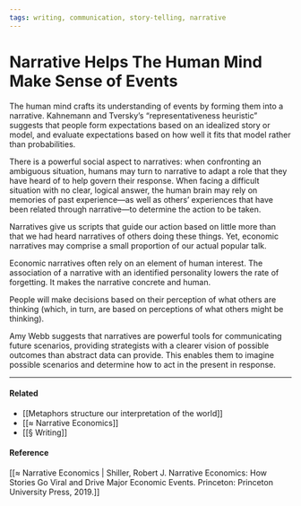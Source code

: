 ```yaml
---
tags: writing, communication, story-telling, narrative
---
```


# Narrative Helps The Human Mind Make Sense of Events

The human mind crafts its understanding of events by forming them into a narrative. Kahnemann and Tversky’s “representativeness heuristic” suggests that people form expectations based on an idealized story or model, and evaluate expectations based on how well it fits that model rather than probabilities.

There is a powerful social aspect to narratives: when confronting an ambiguous situation, humans may turn to narrative to adapt a role that they have heard of to help govern their response. When facing a difficult situation with no clear, logical answer, the human brain may rely on memories of past experience—as well as others’ experiences that have been related through narrative—to determine the action to be taken.

Narratives give us scripts that guide our action based on little more than that we had heard narratives of others doing these things. Yet, economic narratives may comprise a small proportion of our actual popular talk.

Economic narratives often rely on an element of human interest. The association of a narrative with an identified personality lowers the rate of forgetting. It makes the narrative concrete and human.

People will make decisions based on their perception of what others are thinking (which, in turn, are based on perceptions of what others might be thinking).

Amy Webb suggests that narratives are powerful tools for communicating future scenarios, providing strategists with a clearer vision of possible outcomes than abstract data can provide. This enables them to imagine possible scenarios and determine how to act in the present in response.

---

#### Related

- [[Metaphors structure our interpretation of the world]]
- [[≈ Narrative Economics]]
- [[§ Writing]]

#### Reference

[[≈ Narrative Economics | Shiller, Robert J. Narrative Economics: How Stories Go Viral and Drive Major Economic Events. Princeton: Princeton University Press, 2019.]]